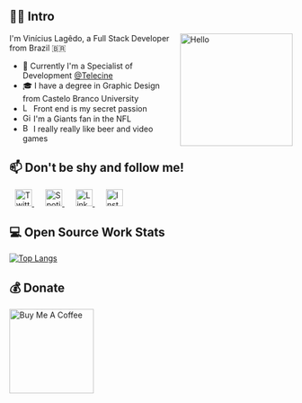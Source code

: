 ## 🤙🏻 Intro
<img align="right" alt="Hello" src="https://media.giphy.com/media/3ov9jRXY88TszvB8kw/giphy.gif" width="200" />
<div align="left">
    <p>I'm Vinícius Lagêdo, a Full Stack Developer from Brazil 🇧🇷</p>
    <ul>
        <li>👔 Currently I'm a Specialist of Development <a href="https://github.com/telecine">@Telecine</a></li>
        <li>🎓 I have a degree in Graphic Design from Castelo Branco University</li>
        <li><img alt="Love" src="https://emojis.slackmojis.com/emojis/images/1500426224/2650/allo-love.gif?1500426224" width="15" /> Front end is my secret passion</li>
        <li><img alt="Giants Logo" src="https://emojis.slackmojis.com/emojis/images/1472153436/1098/giants.jpg?1472153436" width="15" /> I'm a Giants fan in the NFL</li>
        <li><img alt="Beer" src="https://emojis.slackmojis.com/emojis/images/1531847273/4225/blob-beers.gif?1531847273" width="15" /> I really really like beer and video games</li>
    </ul>
</div>


## 📫 Don't be shy and follow me!

<a href="https://twitter.com/viniciuslagedo" target="_blank" style="margin: 10px;">
    <img alt="Twitter" src="https://unpkg.com/simple-icons@v3/icons/twitter.svg" width="30" />
</a>
<a href="https://open.spotify.com/user/vlagedo?si=rSBsaqkNSWm8CymCX6Eewg" target="_blank" style="margin: 10px;">
    <img alt="Spotify" src="https://unpkg.com/simple-icons@v3/icons/spotify.svg" width="30" />
</a>
<a href="https://www.linkedin.com/in/vinicius-lagedo/" target="_blank" style="margin: 10px;">
    <img alt="LinkedIn" src="https://unpkg.com/simple-icons@v3/icons/linkedin.svg" width="30" />
</a>
<a href="https://www.instagram.com/viniciuslagedo/" target="_blank" style="margin: 10px;">
    <img alt="Instagram" src="https://unpkg.com/simple-icons@v3/icons/instagram.svg" width="30" />
</a>

## 💻 Open Source Work Stats

[![Top Langs](https://github-readme-stats.vercel.app/api/top-langs/?username=viniciuslagedo&layout=compact)](https://github.com/viniciuslagedo/github-readme-stats)

## 💰 Donate

<a href="https://www.buymeacoffee.com/viniciuslagedo" target="_blank"><img src="https://cdn.buymeacoffee.com/buttons/arial-red.png" alt="Buy Me A Coffee" width="150" ></a>

<!--
**viniciuslagedo/viniciuslagedo** is a ✨ _special_ ✨ repository because its `README.md` (this file) appears on your GitHub profile.

Here are some ideas to get you started:

- 🔭 I’m currently working on ...
- 🌱 I’m currently learning ...
- 👯 I’m looking to collaborate on ...
- 🤔 I’m looking for help with ...
- 💬 Ask me about ...
- 📫 How to reach me: ...
- 😄 Pronouns: ...
- ⚡ Fun fact: ...
-->
